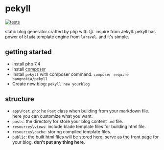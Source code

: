 # pekyll

[![tests](https://github.com/bangnokia/pekyll/workflows/Run%20test/badge.svg)](https://github.com/bangnokia/pekyll/actions)

static blog generator crafted by php with 😘. inspire from Jekyll.
pekyll has power of `blade` template engine from `laravel`.
and it's simple.

## getting started

- install php 7.4
- install [composer](https://getcomposer.org/download/)
- Install `pekyll` with composer command: `composer require bangnokia/pekyll`
- Create new blog: `pekyll new yourblog`

## structure

- `app\Post.php`: he `Post` class when building from your markdown file. here you can customize what you want.
- `posts`: the directory for store your blog content `.md` file.
- `resources\views`: include blade template files for building html file.
- `resources\cache`: storing compiled template files.
- `public`: the built html files will be stored here, serve as the front page for your blog. **don't put any thing here**.

